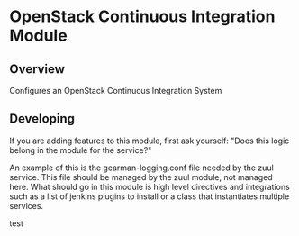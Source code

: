 # OpenStack Continuous Integration Module

## Overview

Configures an OpenStack Continuous Integration System

## Developing

If you are adding features to this module, first ask yourself: "Does this logic
belong in the module for the service?"

An example of this is the gearman-logging.conf file needed by the zuul service.
This file should be managed by the zuul module, not managed here. What should go
in this module is high level directives and integrations such as a list of
jenkins plugins to install or a class that instantiates multiple services.

test
